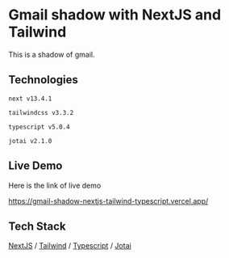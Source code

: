 # Gmail shadow with NextJS and Tailwind

This is a shadow of gmail.

## Technologies

`next v13.4.1`

`tailwindcss v3.3.2`

`typescript v5.0.4`

`jotai v2.1.0`

## Live Demo

Here is the link of live demo

https://gmail-shadow-nextjs-tailwind-typescript.vercel.app/

## Tech Stack

[NextJS](https://nextjs.org/) / [Tailwind](https://tailwindcss.com/) / [Typescript](https://www.typescriptlang.org/) / [Jotai](https://jotai.org/)
